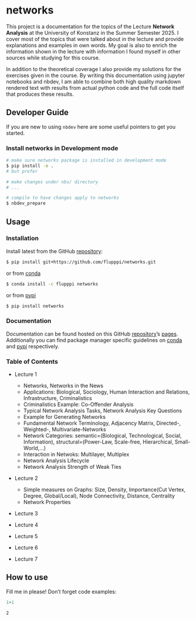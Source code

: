 # networks


<!-- WARNING: THIS FILE WAS AUTOGENERATED! DO NOT EDIT! -->

This project is a documentation for the topics of the Lecture **Network
Analysis** at the University of Konstanz in the Summer Semester 2025. I
cover most of the topics that were talked about in the lecture and
provide explanations and examples in own words. My goal is also to
enrich the information shown in the lecture with information I found
myself in other sources while studying for this course.

In addition to the theoretical coverage I also provide my solutions for
the exercises given in the course. By writing this documentation using
jupyter notebooks and nbdev, I am able to combine both high quality
markdown rendered text with results from actual python code and the full
code itself that produces these results.

## Developer Guide

If you are new to using `nbdev` here are some useful pointers to get you
started.

### Install networks in Development mode

``` sh
# make sure networks package is installed in development mode
$ pip install -e .
# but prefer

# make changes under nbs/ directory
# ...

# compile to have changes apply to networks
$ nbdev_prepare
```

## Usage

### Installation

Install latest from the GitHub
[repository](https://github.com/flupppi/networks):

``` sh
$ pip install git+https://github.com/flupppi/networks.git
```

or from [conda](https://anaconda.org/flupppi/networks)

``` sh
$ conda install -c flupppi networks
```

or from [pypi](https://pypi.org/project/networks/)

``` sh
$ pip install networks
```

### Documentation

Documentation can be found hosted on this GitHub
[repository](https://github.com/flupppi/networks)’s
[pages](https://flupppi.github.io/networks/). Additionally you can find
package manager specific guidelines on
[conda](https://anaconda.org/flupppi/networks) and
[pypi](https://pypi.org/project/networks/) respectively.

### Table of Contents

- Lecture 1

  - Networks, Networks in the News
  - Applications: Biological, Sociology, Human Interaction and
    Relations, Infrastructure, Criminalistics
  - Criminalistics Example: Co-Offender Analysis
  - Typical Network Analysis Tasks, Network Analysis Key Questions
  - Example for Generating Networks
  - Fundamental Network Terminology, Adjacency Matrix, Directed-,
    Weighted-, Multivariate-Networks
  - Network Categories: semantic=(Biological, Technological, Social,
    Information), structural=(Power-Law, Scale-free, Hierarchical,
    Small-World,…)
  - Interaction in Netwoks: Multilayer, Multiplex
  - Network Analysis Lifecycle
  - Network Analysis Strength of Weak Ties

- Lecture 2

  - Simple measures on Graphs: Size, Density, Importance(Cut Vertex,
    Degree, Global/Local), Node Connectivity, Distance, Centrality
  - Network Properties

- Lecture 3

- Lecture 4

- Lecture 5

- Lecture 6

- Lecture 7

## How to use

Fill me in please! Don’t forget code examples:

``` python
1+1
```

    2
